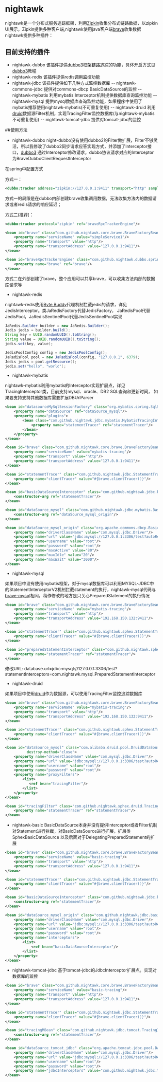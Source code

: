 # nightawk

nightawk是一个分布式服务追踪框架，利用[Zipkin](http://zipkin.io/)收集分布式链路数据，以zipkin UI展示，Zipkin提供多种客户端,nightawk使用java客户端[brave](https://github.com/openzipkin/brave)收集数据
nightawk提供多种插件：

## 目前支持的插件
* nightawk-dubbo 该插件提供[dubbo3](https://github.com/YanXs/dubbo3)框架链路追踪的功能，具体开启方式见[dubbo3](https://github.com/YanXs/dubbo3)教程
* nightawk-redis 该插件提供redis调用监控功能
* nightawk-jdbc 该插件提供如下几种方式监控数据库
    -- nightawk-commons-jdbc   提供对commons-dbcp BasicDataSource的监控
    -- nightawk-mybatis 利用mybatis Interceptor机制提供数据库查询监控功能
    -- nightawk-mysql   提供mysql数据库查询监控功能，如果程序中使用了mybatis推荐使用nightawk-mybatis(不可重复使用)
    -- nightawk-druid   利用[druid](https://github.com/alibaba/druid)数据源Filter机制，实现TracingFilter监控数据库(与nightawk-mybatis不可重复使用)
    -- nightawk-tomcat-jdbc  提供对tomcat-jdbc的监控

##使用方法
* nightawk-dubbo
night-dubbo没有使用dubbo2的Filter做扩展，Filter不够灵活，所以我修改了dubbo2同步请求应答实现方式，并添加了Interceptor接口，[dubbo3](https://github.com/YanXs/dubbo3)
通过Interceptor修改请求，dubbo协议请求对应的Interceptor为BraveDubboClientRequestInterceptor

在spring中配置方式

方式一：
```xml
<dubbo:tracker address="zipkin://127.0.0.1:9411" transport="http" sampler="counting" samplerate="1.0" flushinterval="2"/>
```

方式一的局限是在dubbo内部创建brave收集调用数据，无法收集方法内的数据请求或者redis请求的响应延迟；

方式二(推荐)：
```xml
<dubbo:tracker protocol="zipkin" ref="braveRpcTrackerEngine"/>

<bean id="brave" class="com.github.nightawk.core.brave.BraveFactoryBean">
    <property name="serviceName" value="simpleService1"/>
    <property name="transport" value="http"/>
    <property name="transportAddress" value="127.0.0.1:9411"/>
</bean>

<bean id="braveRpcTrackerEngine" class="com.github.nightawk.dubbo.spring.BraveRpcTrackerEngineFactoryBean">
    <property name="brave" ref="brave"/>
</bean>
```
方式二在外部创建了brave，整个应用可以共享brave，可以收集方法内部的数据库请求等


* nightawk-redis

nightawk-redis使用[Byte Buddy](http://bytebuddy.net/#/)代理机制拦截jedis的请求，详见JedisInterceptor。类JaRedisFactory代替JedisFactory，
JaRedisPool代替JedisPool，JaRedisSentinelPool代替JedisSentinelPool实现

```java
JaRedis.Builder builder = new JaRedis.Builder();
Jedis jedis = builder.build();
String key = UUID.randomUUID().toString();
String value = UUID.randomUUID().toString();
jedis.set(key, value);

JedisPoolConfig config = new JedisPoolConfig();
JaRedisPool pool = new JaRedisPool(config, "127.0.0.1", 6379);
Jedis jedis = pool.getResource();
jedis.set("hello", "world");
```

* nightawk-mybatis

nightawk-mybatis利用mybatis的Interceptor实现扩展点，详见TracingInterceptor类，目前支持mysql、oracle、DB2 SQL查询和更新时间，
如果要支持支持其他数据库需要扩展DBUrlParser

```xml
<bean id="datasourceMySqlSessionFactory" class="org.mybatis.spring.SqlSessionFactoryBean">
    <property name="dataSource" ref="dataSource_mysql"/>
    <property name="plugins">
        <bean class="com.github.nightawk.jdbc.mybatis.MybatisTracingInterceptor">
            <property name="statementTracer" ref="statementTracer"/>
        </bean>
    </property>
</bean>

<bean id="brave" class="com.github.nightawk.core.brave.BraveFactoryBean">
    <property name="serviceName" value="mybatis-tracing"/>
    <property name="transport" value="http"/>
    <property name="transportAddress" value="127.0.0.1:9411"/>
</bean>

<bean id="statementTracer" class="com.github.nightawk.jdbc.StatementTracer">
    <property name="clientTracer" value="#{brave.clientTracer()}"/>
</bean>

<bean id="basicDataSourceInterceptor" class="com.github.nightawk.jdbc.basic.BasicDataSourceTracingInterceptor">
    <constructor-arg ref="statementTracer"/>
</bean>

<bean id="dataSource_mysql" class="com.github.nightawk.jdbc.mybatis.BasicDataSourceAdapter">
    <constructor-arg ref="dataSource_mysql_origin"/>
</bean>

<bean id="dataSource_mysql_origin" class="org.apache.commons.dbcp.BasicDataSource">
    <property name="driverClassName" value="com.mysql.jdbc.Driver"/>
    <property name="url" value="jdbc:mysql://127.0.0.1:3306/test?autoReconnect=true"/>
    <property name="username" value="root"/>
    <property name="password" value="root"/>
    <property name="maxActive" value="80"/>
    <property name="maxIdle" value="20"/>
    <property name="maxWait" value="3000"/>
</bean>
```

* nightawk-mysql

如果项目中没有使用mybatis框架，对于mysql数据库可以利用MYSQL-JDBC中的StatementInterceptorV2机制拦截statement的执行，nightawk-mysql代码与
[brave-mysql](https://github.com/openzipkin/brave)相同，稍作修改的地方是只关心PreparedStatement的执行情况

```xml
<bean id="brave" class="com.github.nightawk.core.brave.BraveFactoryBean">
    <property name="serviceName" value="mybatis-tracing"/>
    <property name="transport" value="http"/>
    <property name="transportAddress" value="192.168.150.132:9411"/>
</bean>

<bean id="statementTracer" class="com.github.nightawk.sphex.StatementTracer">
    <property name="clientTracer" value="#{brave.clientTracer()}"/>
</bean>
    
<bean id="preparedStatementInterceptor" class="com.github.nightawk.sphex.mysql.PreparedStatementInterceptor">
    <property name="statementTracer" ref="statementTracer"/>
</bean>
```
修改URL: database.url=jdbc:mysql://127.0.0.1:3306/test?statementInterceptors=com.nightawk.mysql.PreparedStatementInterceptor

* nightawk-druid

如果项目中使用[druid](https://github.com/alibaba/druid)作为数据源，可以使用TracingFilter监控追踪数据库

```xml
<bean id="brave" class="com.github.nightawk.core.brave.BraveFactoryBean">
    <property name="serviceName" value="mybatis-tracing"/>
    <property name="transport" value="http"/>
    <property name="transportAddress" value="192.168.150.132:9411"/>
</bean>

<bean id="statementTracer" class="com.github.nightawk.sphex.StatementTracer">
    <property name="clientTracer" value="#{brave.clientTracer()}"/>
</bean>

<bean id="dataSource_mysql" class="com.alibaba.druid.pool.DruidDataSource" init-method="init"
          destroy-method="close">
    <property name="driverClassName" value="com.mysql.jdbc.Driver"/>
    <property name="url" value="jdbc:mysql://127.0.0.1:3306/test?autoReconnect=true"/>
    <property name="username" value="root"/>
    <property name="password" value="root"/>
    <property name="proxyFilters">
        <list>
           <ref bean="tracingFilter"/>
        </list>
    </property>
</bean>

<bean id="tracingFilter" class="com.github.nightawk.sphex.druid.TracingFilter">
    <property name="statementTracer" ref="statementTracer"/>
</bean>
```

* nightawk-basic
BasicDataSource本身并没有提供Interceptor或者Filter机制对Statement进行拦截，对BasicDataSource进行扩展，扩展类SphexBasicDataSource
以及后面对于DelegatingPreparedStatement的扩展

```xml
<bean id="brave" class="com.github.nightawk.core.brave.BraveFactoryBean">
    <property name="serviceName" value="basic-tracing"/>
    <property name="transport" value="http"/>
    <property name="transportAddress" value="127.0.0.1:9411"/>
</bean>

<bean id="statementTracer" class="com.github.nightawk.jdbc.StatementTracer">
    <property name="clientTracer" value="#{brave.clientTracer()}"/>
</bean>

<bean id="basicDataSourceInterceptor" class="com.github.nightawk.jdbc.basic.BasicDataSourceTracingInterceptor">
    <constructor-arg ref="statementTracer"/>
</bean>

<bean id="dataSource_mysql_origin" class="com.github.nightawk.jdbc.basic.SphexBasicDataSource">
    <property name="driverClassName" value="com.mysql.jdbc.Driver"/>
    <property name="url" value="jdbc:mysql://127.0.0.1:3306/test?autoReconnect=true"/>
    <property name="username" value="root"/>
    <property name="password" value="root"/>
    <property name="interceptors">
        <list>
            <ref bean="basicDataSourceInterceptor"/>
        </list>
    </property>
</bean>
```

* nightawk-tomcat-jdbc
基于tomcat-jdbc的JdbcInterceptor扩展点，实现对数据库的监控

```xml
<bean id="brave" class="com.github.nightawk.core.brave.BraveFactoryBean">
    <property name="serviceName" value="basic-tracing"/>
    <property name="transport" value="http"/>
    <property name="transportAddress" value="127.0.0.1:9411"/>
</bean>

<bean id="statementTracer" class="com.github.nightawk.jdbc.StatementTracer">
    <property name="clientTracer" value="#{brave.clientTracer()}"/>
</bean>

<bean id="tracingMBean" class="com.github.nightawk.jdbc.tomcat.TracingInterceptorMBean">
    <constructor-arg ref="statementTracer"/>
</bean>

<bean id="dataSource_tomcat_jdbc" class="org.apache.tomcat.jdbc.pool.DataSource">
    <property name="driverClassName" value="com.mysql.jdbc.Driver"/>
    <property name="url" value="jdbc:mysql://127.0.0.1:3306/test?autoReconnect=true"/>
    <property name="username" value="root"/>
    <property name="password" value="root"/>
    <property name="jdbcInterceptors" value="com.github.nightawk.jdbc.tomcat.TomcatDataSourceTracingInterceptor"/>
</bean>
```








